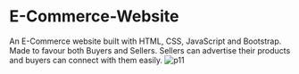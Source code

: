 # E-Commerce-Website
An E-Commerce website built with HTML, CSS, JavaScript and Bootstrap. Made to favour both Buyers and Sellers. Sellers can advertise their products and buyers can connect with them easily.
![p11](https://user-images.githubusercontent.com/76779409/149626220-ed21d2c1-9881-4215-b24c-b20f3a7114d2.png)
